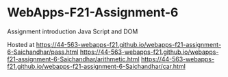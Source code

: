 # WebApps-F21-Assignment-6
Assignment introduction Java Script and DOM


Hosted at https://44-563-webapps-f21.github.io/webapps-f21-assignment-6-Saichandhar/pass.html
          https://44-563-webapps-f21.github.io/webapps-f21-assignment-6-Saichandhar/arithmetic.html
          https://44-563-webapps-f21.github.io/webapps-f21-assignment-6-Saichandhar/car.html
